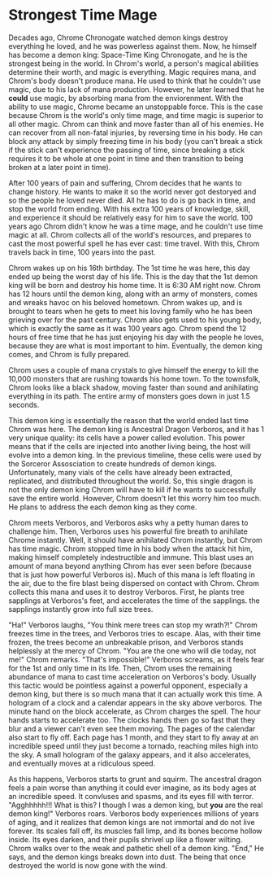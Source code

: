 # Strongest Time Mage

Decades ago, Chrome Chronogate watched demon kings destroy everything he loved, and he was powerless against them. Now, he himself has become a demon king: Space-Time King Chronogate, and he is the strongest being in the world. In Chrom's world, a person's magical abilities determine their worth, and magic is everything. Magic requires mana, and Chrom's body doesn't produce mana. He used to think that he couldn't use magic, due to his lack of mana production. However, he later learned that he **could** use magic, by absorbing mana from the enviorenment. With the ability to use magic, Chrome became an unstoppable force. This is the case because Chrom is the world's only time mage, and time magic is superior to all other magic. Chrom can think and move faster than all of his enemies. He can recover from all non-fatal injuries, by reversing time in his body. He can block any attack by simply freezing time in his body (you can't break a stick if the stick can't experience the passing of time, since breaking a stick requires it to be whole at one point in time and then transition to being broken at a later point in time).

After 100 years of pain and suffering, Chrom decides that he wants to change history. He wants to make it so the world never got destoryed and so the people he loved never died. All he has to do is go back in time, and stop the world from ending. With his extra 100 years of knowledge, skill, and experience it should be relatively easy for him to save the world. 100 years ago Chrom didn't know he was a time mage, and he couldn't use time magic at all. Chrom collects all of the world's resources, and prepares to cast the most powerful spell he has ever cast: time travel. With this, Chrom travels back in time, 100 years into the past.

Chrom wakes up on his 16th birthday. The 1st time he was here, this day ended up being the worst day of his life. This is the day that the 1st demon king will be born and destroy his home time. It is 6:30 AM right now. Chrom has 12 hours until the demon king, along with an army of monsters, comes and wreaks havoc on his beloved hometown. Chrom wakes up, and is brought to tears when he gets to meet his loving family who he has been grieving over for the past century. Chrom also gets used to his young body, which is exactly the same as it was 100 years ago. Chrom spend the 12 hours of free time that he has just enjoying his day with the people he loves, because they are what is most important to him. Eventually, the demon king comes, and Chrom is fully prepared.

Chrom uses a couple of mana crystals to give himself the energy to kill the 10,000 monsters that are rushing towards his home town. To the townsfolk, Chrom looks like a black shadow, moving faster than sound and anihilating everything in its path. The entire army of monsters goes down in just 1.5 seconds.

This demon king is essentially the reason that the world ended last time Chrom was here. The demon king is Ancestral Dragon Verboros, and it has 1 very unique quality: its cells have a power called evolution. This power means that if the cells are injected into another living being, the host will evolve into a demon king. In the previous timeline, these cells were used by the Sorceror Assosciation to create hundreds of demon kings. Unfortunately, many vials of the cells have already been extracted, replicated, and distributed throughout the world. So, this single dragon is not the only demon king Chrom will have to kill if he wants to successfully save the entire world. However, Chrom doesn't let this worry him too much. He plans to address the each demon king as they come.

Chrom meets Verboros, and Verboros asks why a petty human dares to challenge him. Then, Verboros uses his powerful fire breath to anihilate Chrome instantly. Well, it should have anihilated Chrom instantly, but Chrom has time magic. Chrom stopped time in his body when the attack hit him, making himself completely indestructible and immune. This blast uses an amount of mana beyond anything Chrom has ever seen before (because that is just how powerful Verboros is). Much of this mana is left floating in the air, due to the fire blast being dispersed on contact with Chrom. Chrom collects this mana and uses it to destroy Verboros. First, he plants tree sapplings at Verboros's feet, and accelerates the time of the sapplings. the sapplings instantly grow into full size trees.

"Ha!" Verboros laughs, "You think mere trees can stop my wrath?!" Chrom freezes time in the trees, and Verboros tries to escape. Alas, with their time frozen, the trees become an unbreakable prison, and Verboros stands helplessly at the mercy of Chrom. "You are the one who will die today, not me!" Chrom remarks. "That's impossible!" Verboros screams, as it feels fear for the 1st and only time in its life. Then, Chrom uses the remaining abundance of mana to cast time acceleration on Verboros's body. Usually this tactic would be pointless against a powerful opponent, especially a demon king, but there is so much mana that it can actually work this time. A hologram of a clock and a calendar appears in the sky above verboros. The minute hand on the block accelerate, as Chrom charges the spell. The hour hands starts to accelerate too. The clocks hands then go so fast that they blur and a viewer can't even see them moving. The pages of the calendar also start to fly off. Each page has 1 month, and they start to fly away at an incredible speed until they just become a tornado, reaching miles high into the sky. A small hologram of the galaxy appears, and it also accelerates, and eventually moves at a ridiculous speed.

As this happens, Verboros starts to grunt and squirm. The ancestral dragon feels a pain worse than anything it could ever imagine, as its body ages at an incredible speed. It convluses and spasms, and its eyes fill with terror. "Agghhhhh!!! What is this? I though I was a demon king, but **you** are the real demon king!" Verboros roars. Verboros body experiences millions of years of aging, and it realizes that demon kings are not immortal and do not live forever. Its scales fall off, its muscles fall limp, and its bones become hollow inside. Its eyes darken, and their pupils shrivel up like a flower wilting. Chrom walks over to the weak and pathetic shell of a demon king. "End," He says, and the demon kings breaks down into dust. The being that once destroyed the world is now gone with the wind.

